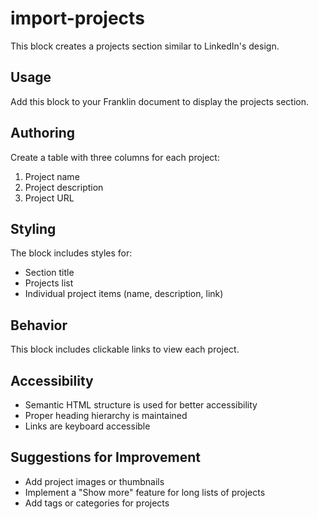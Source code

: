 # import-projects

This block creates a projects section similar to LinkedIn's design.

## Usage

Add this block to your Franklin document to display the projects section.

## Authoring

Create a table with three columns for each project:
1. Project name
2. Project description
3. Project URL

## Styling

The block includes styles for:
- Section title
- Projects list
- Individual project items (name, description, link)

## Behavior

This block includes clickable links to view each project.

## Accessibility

- Semantic HTML structure is used for better accessibility
- Proper heading hierarchy is maintained
- Links are keyboard accessible

## Suggestions for Improvement

- Add project images or thumbnails
- Implement a "Show more" feature for long lists of projects
- Add tags or categories for projects